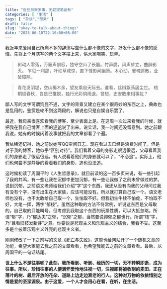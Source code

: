 ```yaml
---
title: "近些日来多事，无妨提笔话秋"
categories: [ "生活" ]
tags: [ "杂谈","母亲" ]
draft: false
slug: "okay-to-talk-about-things"
date: "2023-06-10T22:10:00+08:00"
---
```


我近年来爱用自己所剩不多的辞藻写些什么都不像的文字，抒发什么都不像的感情。先将上个月瞎写的两个文字摆上来，供大家嘲笑、玩弄。

> 树动人零落，万籁声俱寂，独守空山了长笛。竹声脆，风声耸立，曲醉影灭。
> 乍见一刹那，叶动草咸惊，直下怪影闻幽箫。木心动，邪魂逃散，业破障除。

> 青花发阴堤，空山稀木余，望友乘自天际去。谁看，丝辫飘荡居尘世。
> 梧桐锁春秋，自是已推脱，独行光彩阴雨退。曾想，史安敢来相事扰？

鄙人写的文字可谓狗屁不通，文字的背景又建立在某个很奇妙的东西之上，典故也是乱用的，鉴赏是轮不到这两段的，解说也只是自娱自乐罢了。

最近，我母亲很喜欢看我的博客，至少表面上是。在这周一次过来看我的时候，就把我在我自己博客上面的[评论][1]说了出来。说实话，我一时间还没留意到。她之前跟我说，她有的时候闲着没事就把我的文章都看了个遍。

我依稀还记得，她之前说她写QQ空间日志，现在看过去已经是浪费时间了。但是对于我的博客，她似乎“区别对待”。我们看着父母的身影走很远很远，父母看着我们的身影走了很远很远。有人说看着他们的身影就可以了，“不必追”。实际上，他们也何尝不是静静的看着我们的身影，追也没法追。

这时候初读了周国平的《人生哲思录》，就目前读的这一百多页来说，有一些引起了我的共鸣，有一些让我在沉郁中更加沉郁，有一些让我做了之前未曾做过的梦。说到沉郁，之前语文老师给我们介绍“字”这个东西，我还从没有向我的父母问过我有没有个字，没有出生在大家族，应该可能没有。所以就打算自己取一个。语文老师也没有，也不太敢给自己取一个，生怕取不好。但我初生牛犊不怕虎，不怕取不好，大笔一挥，两字“郁枝”。虽然这种取的方法不符常例，听说这东西是父母取的，自己取的只能叫号。但考虑到我取这个东西的玩票性质，可以大抵忽略。所谓“郁”字，乃“郁达夫”之郁，“沉郁”之郁，当然要说抑郁之郁也行。所谓“枝”字，乃“且看旧枝发新芽”之意。你要说是悲观主义和乐观主义的结合，我看不妥。这至多是个披着乐观主义外壳的悲观主义者。

刚刚修改了一下之前写的文章[《死亡与失败》][2]，这周也给网站开了一个随机文章的功能，希望大家能去我之前的文章看看，也希望我能去之前的文章看看。最后，以周国平的一句话结尾。

**世上什么不是往事呢？此刻，我所看到、听到、经历的一切，无不转瞬即逝，成为往事。所以，珍惜往事的人便满怀爱怜地注视一切，注视即将被收割的麦田、正在落叶的树、最后开放的花朵、道路上边走边衰老的行人。这种对万物的依依惜别之情是爱的至深源泉。由于这爱，一个人才会用心在看，在听，在生活。**


  [1]: https://www.xiaozonglin.cn/archives/home-motherland/#comment-33
  [2]: https://www.xiaozonglin.cn/archives/failure-and-death/